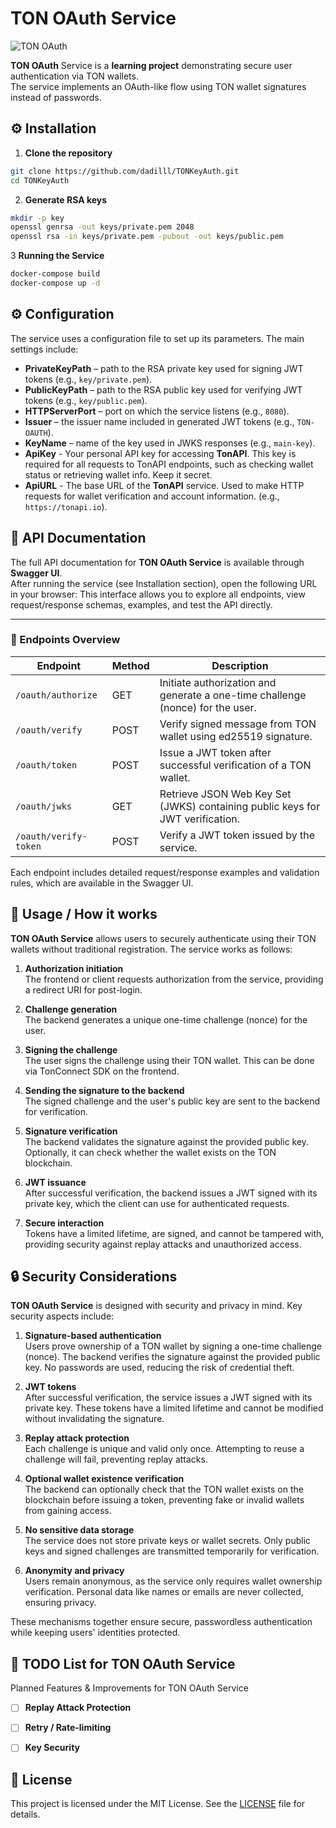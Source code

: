 # TON OAuth Service

![TON OAuth](https://img.shields.io/badge/TON-OAuth-blue)

**TON OAuth** Service is a **learning project** demonstrating secure user authentication via TON wallets.  
The service implements an OAuth-like flow using TON wallet signatures instead of passwords.  

## ⚙️ Installation

1. **Clone the repository**
```bash
git clone https://github.com/dadilll/TONKeyAuth.git
cd TONKeyAuth
```
2. **Generate RSA keys**
```bash
mkdir -p key
openssl genrsa -out keys/private.pem 2048
openssl rsa -in keys/private.pem -pubout -out keys/public.pem
```
3 **Running the Service**
```bash
docker-compose build
docker-compose up -d
```

## ⚙️ Configuration

The service uses a configuration file to set up its parameters. The main settings include:

- **PrivateKeyPath** – path to the RSA private key used for signing JWT tokens (e.g., `key/private.pem`).  
- **PublicKeyPath** – path to the RSA public key used for verifying JWT tokens (e.g., `key/public.pem`).  
- **HTTPServerPort** – port on which the service listens (e.g., `8080`).  
- **Issuer** – the issuer name included in generated JWT tokens (e.g., `TON-OAUTH`).  
- **KeyName** – name of the key used in JWKS responses (e.g., `main-key`).
- **ApiKey** - Your personal API key for accessing **TonAPI**. This key is required for all requests to TonAPI endpoints, such as checking wallet status or retrieving wallet info. Keep it secret.
- **ApiURL** - The base URL of the **TonAPI** service. Used to make HTTP requests for wallet verification and account information. (e.g., `https://tonapi.io`).

## 📄 API Documentation 

The full API documentation for **TON OAuth Service** is available through **Swagger UI**.  
After running the service (see Installation section), open the following URL in your browser:
This interface allows you to explore all endpoints, view request/response schemas, examples, and test the API directly.

---

### 🔹 Endpoints Overview

| Endpoint | Method | Description |
|----------|--------|-------------|
| `/oauth/authorize` | GET | Initiate authorization and generate a one-time challenge (nonce) for the user. |
| `/oauth/verify` | POST | Verify signed message from TON wallet using ed25519 signature. |
| `/oauth/token` | POST | Issue a JWT token after successful verification of a TON wallet. |
| `/oauth/jwks` | GET | Retrieve JSON Web Key Set (JWKS) containing public keys for JWT verification. |
| `/oauth/verify-token` | POST | Verify a JWT token issued by the service. |

 Each endpoint includes detailed request/response examples and validation rules, which are available in the Swagger UI.

## 🚀 Usage / How it works

**TON OAuth Service** allows users to securely authenticate using their TON wallets without traditional registration. The service works as follows:

1. **Authorization initiation**  
   The frontend or client requests authorization from the service, providing a redirect URI for post-login.

2. **Challenge generation**  
   The backend generates a unique one-time challenge (nonce) for the user.

3. **Signing the challenge**  
   The user signs the challenge using their TON wallet. This can be done via TonConnect SDK on the frontend.

4. **Sending the signature to the backend**  
   The signed challenge and the user's public key are sent to the backend for verification.

5. **Signature verification**  
   The backend validates the signature against the provided public key. Optionally, it can check whether the wallet exists on the TON blockchain.

6. **JWT issuance**  
   After successful verification, the backend issues a JWT signed with its private key, which the client can use for authenticated requests.

7. **Secure interaction**  
   Tokens have a limited lifetime, are signed, and cannot be tampered with, providing security against replay attacks and unauthorized access.

## 🔒 Security Considerations

**TON OAuth Service** is designed with security and privacy in mind. Key security aspects include:

1. **Signature-based authentication**  
   Users prove ownership of a TON wallet by signing a one-time challenge (nonce). The backend verifies the signature against the provided public key. No passwords are used, reducing the risk of credential theft.

2. **JWT tokens**  
   After successful verification, the service issues a JWT signed with its private key. These tokens have a limited lifetime and cannot be modified without invalidating the signature.

3. **Replay attack protection**  
   Each challenge is unique and valid only once. Attempting to reuse a challenge will fail, preventing replay attacks.

4. **Optional wallet existence verification**  
   The backend can optionally check that the TON wallet exists on the blockchain before issuing a token, preventing fake or invalid wallets from gaining access.

5. **No sensitive data storage**  
   The service does not store private keys or wallet secrets. Only public keys and signed challenges are transmitted temporarily for verification.

6. **Anonymity and privacy**  
   Users remain anonymous, as the service only requires wallet ownership verification. Personal data like names or emails are never collected, ensuring privacy.

These mechanisms together ensure secure, passwordless authentication while keeping users' identities protected.


## 📝 TODO List for TON OAuth Service 

Planned Features & Improvements for TON OAuth Service

- [ ] **Replay Attack Protection**
- [ ] **Retry / Rate-limiting**
- [ ] **Key Security**


## 📝 License

This project is licensed under the MIT License. See the [LICENSE](LICENSE) file for details.
